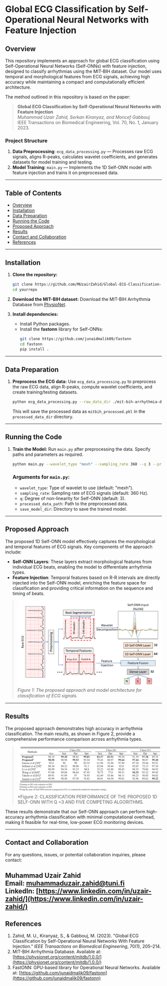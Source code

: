 # Global ECG Classification by Self-Operational Neural Networks with Feature Injection

## Overview

This repository implements an approach for global ECG classification using Self-Operational Neural Networks (Self-ONNs) with feature injection, designed to classify arrhythmias using the MIT-BIH dataset. Our model uses temporal and morphological features from ECG signals, achieving high accuracy while maintaining a compact and computationally efficient architecture.

The method outlined in this repository is based on the paper:
> **Global ECG Classification by Self-Operational Neural Networks with Feature Injection**  
> _Muhammad Uzair Zahid, Serkan Kiranyaz, and Moncef Gabbouj_  
> IEEE Transactions on Biomedical Engineering, Vol. 70, No. 1, January 2023.

### Project Structure
1. **Data Preprocessing**: `ecg_data_processing.py` — Processes raw ECG signals, aligns R-peaks, calculates wavelet coefficients, and generates datasets for model training and testing.
2. **Model Training**: `main.py` — Implements the 1D Self-ONN model with feature injection and trains it on preprocessed data.

---

## Table of Contents
- [Overview](#overview)
- [Installation](#installation)
- [Data Preparation](#data-preparation)
- [Running the Code](#running-the-code)
- [Proposed Approach](#proposed-approach)
- [Results](#results)
- [Contact and Collaboration](#contact-and-collaboration)
- [References](#references)

---

## Installation

1. **Clone the repository:**
   ```bash
   git clone https://github.com/MUzairZahid/Global-ECG-Classification-by-Self-Operational-Neural-Networks-With-Feature-Injection.git
   cd yourrepo
   ```

2. **Download the MIT-BIH dataset:**
   Download the MIT-BIH Arrhythmia Database from [PhysioNet](https://physionet.org/content/mitdb/1.0.0/).

3. **Install dependencies:**
   - Install Python packages.
   - Install the **fastonn** library for Self-ONNs:
     ```bash
     git clone https://github.com/junaidmalik09/fastonn
     cd fastonn
     pip install .
     ```

---

## Data Preparation

1. **Preprocess the ECG data:**
   Use `ecg_data_processing.py` to preprocess the raw ECG data, align R-peaks, compute wavelet coefficients, and create training/testing datasets.

   ```bash
   python ecg_data_processing.py --raw_data_dir ./mit-bih-arrhythmia-database-1.0.0 --processed_data_dir ./MITBIH_data_processed
   ```

   This will save the processed data as `mitbih_processed.pkl` in the `processed_data_dir` directory.

---

## Running the Code

1. **Train the Model:**
   Run `main.py` after preprocessing the data. Specify paths and parameters as required.
   ```bash
   python main.py --wavelet_type "mexh" --sampling_rate 360 --q 3 --processed_data_path ./MITBIH_data_processed/mitbih_processed.pkl --save_model_dir ./saved_models
   ```

   ### Arguments for `main.py`:
   - `wavelet_type`: Type of wavelet to use (default: "mexh").
   - `sampling_rate`: Sampling rate of ECG signals (default: 360 Hz).
   - `q`: Degree of non-linearity for Self-ONN (default: 3).
   - `processed_data_path`: Path to the preprocessed data.
   - `save_model_dir`: Directory to save the trained model.

---

## Proposed Approach

The proposed 1D Self-ONN model effectively captures the morphological and temporal features of ECG signals. Key components of the approach include:

- **Self-ONN Layers**: These layers extract morphological features from individual ECG beats, enabling the model to differentiate arrhythmia types.
- **Feature Injection**: Temporal features based on R-R intervals are directly injected into the Self-ONN model, enriching the feature space for classification and providing critical information on the sequence and timing of beats.

> ![Figure 1: Proposed Approach.](figures/proposed_approach.png) 
> *Figure 1: The proposed approach and model architecture for classiﬁcation of ECG signals.*

---

## Results

The proposed approach demonstrates high accuracy in arrhythmia classification. The main results, as shown in Figure 2, provide a comprehensive performance comparison across arrhythmia types.

> ![Figure 2: Classification Performance](figures/results.png)
> *Figure 2: CLASSIFICATION PERFORMANCE OF THE PROPOSED 1D SELF-ONN WITH Q =3 AND FIVE COMPETING ALGORITHMS.

These results demonstrate that our Self-ONN approach can perform high-accuracy arrhythmia classification with minimal computational overhead, making it feasible for real-time, low-power ECG monitoring devices.

---

## Contact and Collaboration

For any questions, issues, or potential collaboration inquiries, please contact:

**Muhammad Uzair Zahid**  
Email: [muhammaduzair.zahid@tuni.fi](mailto:muhammaduzair.zahid@tuni.fi)  
LinkedIn: [https://www.linkedin.com/in/uzair-zahid/](https://www.linkedin.com/in/uzair-zahid/)
---


## References

1. Zahid, M. U., Kiranyaz, S., & Gabbouj, M. (2023). "Global ECG Classification by Self-Operational Neural Networks With Feature Injection." *IEEE Transactions on Biomedical Engineering*, 70(1), 205–214.
2. MIT-BIH Arrhythmia Database. Available at: [https://physionet.org/content/mitdb/1.0.0/](https://physionet.org/content/mitdb/1.0.0/)
3. FastONN: GPU-based library for Operational Neural Networks. Available at: [https://github.com/junaidmalik09/fastonn](https://github.com/junaidmalik09/fastonn)
